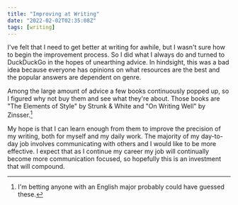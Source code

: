 ```yaml
---
title: "Improving at Writing"
date: "2022-02-02T02:35:08Z"
tags: [writing]
---
```


I've felt that I need to get better at writing for awhile, but I wasn't sure how to begin the improvement process.
So I did what I always do and turned to DuckDuckGo in the hopes of unearthing advice.
In hindsight, this was a bad idea because everyone has opinions on what resources are the best and the popular answers are dependent on genre.

Among the large amount of advice a few books continuously popped up, so I figured why not buy them and see what they're about.
Those books are "The Elements of Style" by Strunk & White and  "On Writing Well" by Zinsser.[^1]

My hope is that I can learn enough from them to improve the precision of my writing, both for myself and my daily work.
The majority of my day-to-day job involves communicating with others and I would like to be more effective.
I expect that as I continue my career my job will continually become more communication focused, so hopefully this is an investment that will compound.

[^1]: I'm betting anyone with an English major probably could have guessed these.
